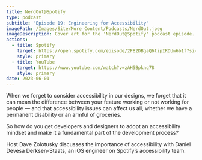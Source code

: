 ```yaml
---
title: NerdOut@Spotify
type: podcast
subtitle: "Episode 19: Engineering for Accessibility"
imagePath: /Images/Site/More Content/Podcasts/NerdOut.jpeg
imageDescription: Cover art for the 'NerdOut@Spotify' podcast episode. Icosahedron reflecting the blue color of the background and the pink floor, which has the number of the episod, 19. It says NerdOut and @Spotify, and the Spotify logo is on the top-left corner.
actions:
  - title: Spotify
    target: https://open.spotify.com/episode/2F82DBgaQ6tipIRDUw6b1f?si=RUIBT2ymSnSvrG1TuKpoew
    style: primary
  - title: YouTube
    target: https://www.youtube.com/watch?v=zAH5Bpknq78
    style: primary    
date: 2023-06-01
---
```


When we forget to consider accessibility in our designs, we forget that it can mean the difference between your feature working or not working for people — and that accessibility issues can affect us all, whether we have a permanent disability or an armful of groceries. 

So how do you get developers and designers to adopt an accessibility mindset and make it a fundamental part of the development process? 

Host Dave Zolotusky discusses the importance of accessibility with Daniel Devesa Derksen-Staats, an iOS engineer on Spotify’s accessibility team.
